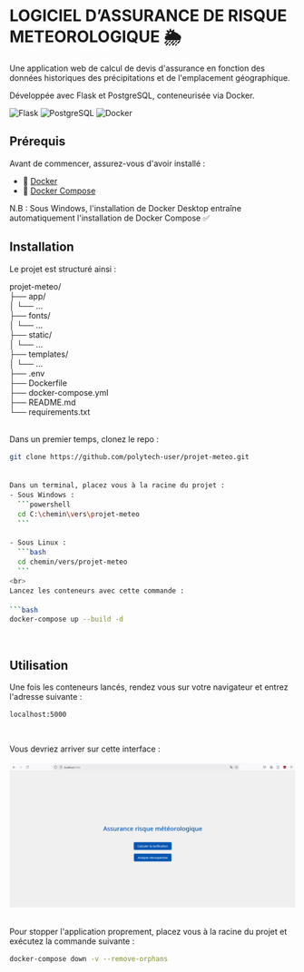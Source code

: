 # LOGICIEL D’ASSURANCE DE RISQUE METEOROLOGIQUE 🌦️

Une application web de calcul de devis d'assurance en fonction des données historiques des précipitations et de l'emplacement géographique. 

Développée avec Flask et PostgreSQL, conteneurisée via Docker.

![Flask](https://img.shields.io/badge/Flask-000000?style=for-the-badge&logo=flask&logoColor=white)
![PostgreSQL](https://img.shields.io/badge/PostgreSQL-316192?style=for-the-badge&logo=postgresql&logoColor=white)
![Docker](https://img.shields.io/badge/Docker-2CA5E0?style=for-the-badge&logo=docker&logoColor=white)


## Prérequis

Avant de commencer, assurez-vous d'avoir installé :
- 🐳 [Docker](https://docs.docker.com/get-docker/) 
- 🐙 [Docker Compose](https://docs.docker.com/compose/install/)

N.B : Sous Windows, l'installation de Docker Desktop entraîne automatiquement l'installation de Docker Compose ✅

## Installation

Le projet est structuré ainsi : 

  projet-meteo/  
  ├── app/  
  │     └── ...  
  ├── fonts/  
  │     └── ...  
  ├── static/  
  │      └── ...  
  ├── templates/  
  │     └── ...  
  ├── .env    
  ├── Dockerfile  
  ├── docker-compose.yml  
  ├── README.md  
  └── requirements.txt  
<br>

Dans un premier temps, clonez le repo :
  ```bash
  git clone https://github.com/polytech-user/projet-meteo.git


Dans un terminal, placez vous à la racine du projet :
- Sous Windows :
    ```powershell
    cd C:\chemin\vers\projet-meteo
    ```

- Sous Linux :
    ```bash
    cd chemin/vers/projet-meteo
    ```
<br>
Lancez les conteneurs avec cette commande :

  ```bash
  docker-compose up --build -d
  ```

<br>

## Utilisation

Une fois les conteneurs lancés, rendez vous sur votre navigateur et entrez l'adresse suivante :
  ```url
  localhost:5000
  ```

<br>

Vous devriez arriver sur cette interface :<br><br>
<img src="images/interface.png" alt="Aperçu de l'application" width="800">


<br>
Pour stopper l'application proprement, placez vous à la racine du projet et exécutez la commande suivante :  

  ```bash
  docker-compose down -v --remove-orphans
  ```


